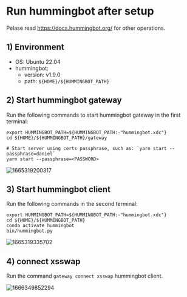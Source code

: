 # Run hummingbot after setup

Pelase read https://docs.hummingbot.org/ for other operations.

## 1) Environment

-   OS: Ubuntu 22.04
-   hummingbot:
    -   version: v1.9.0
    -   path: `${HOME}/${HUMMINGBOT_PATH}`

## 2) Start hummingbot gateway

Run the following commands to start hummingbot gateway in the first terminal:

```shell
export HUMMINGBOT_PATH=${HUMMINGBOT_PATH:-"hummingbot.xdc"}
cd ${HOME}/${HUMMINGBOT_PATH}/gateway

# Start server using certs passphrase, such as: `yarn start --passphrase=daniel`
yarn start --passphrase=<PASSWORD>
```

![1665319200317](https://user-images.githubusercontent.com/7695325/194757336-6c7e4674-dc3b-4715-90f2-8c2294e63e2c.png)

## 3) Start hummingbot client

Run the following commands in the second terminal:

```shell
export HUMMINGBOT_PATH=${HUMMINGBOT_PATH:-"hummingbot.xdc"}
cd ${HOME}/${HUMMINGBOT_PATH}
conda activate hummingbot
bin/hummingbot.py
```

![1665319335702](https://user-images.githubusercontent.com/7695325/194757438-e5fdced4-e74a-433a-9e8a-46a42a4b8f59.png)

## 4) connect xsswap

Run the command `gateway connect xsswap` hummingbot client.

![1666349852294](https://user-images.githubusercontent.com/7695325/197180516-8a2c2973-89e9-41d8-bd6e-c40b0ff8c72b.png)
